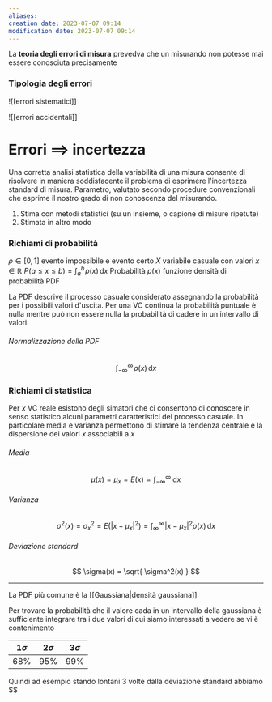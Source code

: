 ```yaml
---
aliases: 
creation date: 2023-07-07 09:14
modification date: 2023-07-07 09:14
---
```


La **teoria degli errori di misura** prevedva che un misurando non potesse mai essere conosciuta precisamente

### Tipologia degli errori
![[errori sistematici]]

![[errori accidentali]]

# Errori $\implies$ incertezza
Una corretta analisi statistica della variabilità di una misura consente di risolvere in maniera soddisfacente il problema di esprimere l'incertezza standard di misura.
Parametro, valutato secondo procedure convenzionali che esprime il nostro grado di non conoscenza del misurando.
1. Stima con metodi statistici (su un insieme, o capione di misure ripetute)
2. Stimata in altro modo


### Richiami di probabilità
$\rho \in [0,1]$ evento impossibile e evento certo
$X$ variabile casuale con valori $x \in \mathbb{R}$
$P(a \leq x \leq b) = \int _{a}^b \!\rho(x) \, \mathrm{d}x$ Probabilità
$p(x)$ funzione densità di probabilità PDF

La PDF descrive il processo casuale considerato assegnando la probabilità per i possibili valori d'uscita. Per una VC continua la probabilità puntuale è nulla mentre può non essere nulla la probabilità di cadere in un intervallo di valori

###### Normalizzazione della PDF
$$ \int _{-\infty}^{\infty} \!\rho(x) \, \mathrm{d}x  $$

### Richiami di statistica
Per $x$ VC reale esistono degli simatori che ci consentono di conoscere in senso statistico alcuni parametri caratteristici del processo casuale.
In particolare media e varianza permettono di stimare la tendenza centrale e la dispersione dei valori $x$ associabili a $x$

###### Media
$$\mu(x)  = \mu_{x} = E(x) = \int _{-\infty}^{\infty} \! \, \mathrm{d}x $$
###### Varianza
$$ \sigma^2(x) = \sigma_{x}^2 = E(|x - \mu_{x}|^2) = \int _{\infty}^\infty \!|x - \mu_{x}|^2 \rho(x) \, \mathrm{d}x  $$
###### Deviazione standard
$$ \sigma(x) = \sqrt{ \sigma^2(x) } $$

---
La PDF più comune è la [[Gaussiana|densità gaussiana]]

Per trovare la probabilità che il valore cada in un intervallo della gaussiana è sufficiente integrare tra i due valori di cui siamo interessati a vedere se vi è contenimento

| $1\sigma$ | $2 \sigma$ | $3 \sigma$ |
| --------- | ---------- | ---------- |
| 68%       | 95%        | 99%        | 

Quindi ad esempio stando lontani 3 volte dalla deviazione standard abbiamo $$

